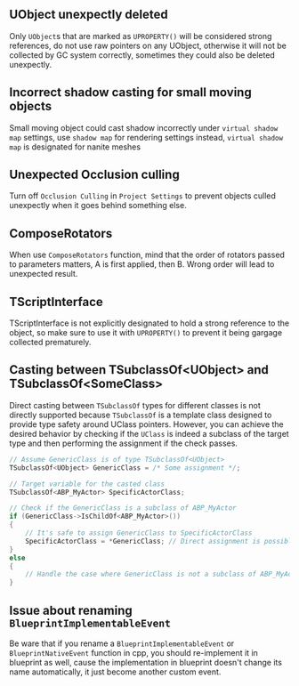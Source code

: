 
## UObject unexpectly deleted
Only `UObject`s that are marked as `UPROPERTY()` will be considered strong references, do not use raw pointers on any UObject, 
otherwise it will not be collected by GC system correctly, sometimes they could also be deleted unexpectly.

## Incorrect shadow casting for small moving objects
Small moving object could cast shadow incorrectly under `virtual shadow map` settings, use `shadow map` for rendering settings instead, `virtual shadow map` is designated for nanite meshes

## Unexpected Occlusion culling
Turn off `Occlusion Culling` in `Project Settings` to prevent objects culled unexpectly when it goes behind something else.

## ComposeRotators
When use `ComposeRotators` function, mind that the order of rotators passed to parameters matters, A is first applied, then B. Wrong order will lead to unexpected result.

## TScriptInterface
TScriptInterface is not explicitly designated to hold a strong reference to the object, so make sure to use it with `UPROPERTY()` to prevent it being gargage collected prematurely.

## Casting between TSubclassOf\<UObject\> and TSubclassOf\<SomeClass\>
Direct casting between `TSubclassOf` types for different classes is not directly supported because `TSubclassOf` is a template class designed to provide type safety around UClass pointers. However, you can achieve the desired behavior by checking if the `UClass` is indeed a subclass of the target type and then performing the assignment if the check passes.
```C++
// Assume GenericClass is of type TSubclassOf<UObject>
TSubclassOf<UObject> GenericClass = /* Some assignment */;

// Target variable for the casted class
TSubclassOf<ABP_MyActor> SpecificActorClass;

// Check if the GenericClass is a subclass of ABP_MyActor
if (GenericClass->IsChildOf<ABP_MyActor>())
{
    // It's safe to assign GenericClass to SpecificActorClass
    SpecificActorClass = *GenericClass; // Direct assignment is possible after ensuring type compatibility
}
else
{
    // Handle the case where GenericClass is not a subclass of ABP_MyActor
}
```

## Issue about renaming `BlueprintImplementableEvent`
Be ware that if you rename a `BlueprintImplementableEvent` or `BlueprintNativeEvent` function in cpp, you should re-implement it in blueprint as well, cause the implementation in blueprint doesn't change its name automatically, it just become another custom event.
